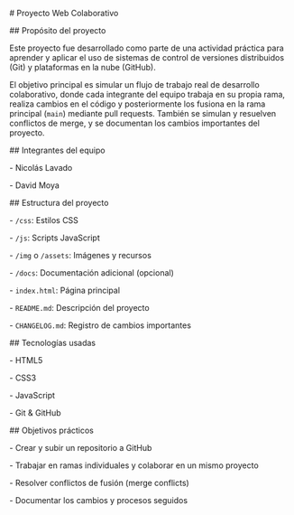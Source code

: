 \# Proyecto Web Colaborativo



\##  Propósito del proyecto



Este proyecto fue desarrollado como parte de una actividad práctica para aprender y aplicar el uso de sistemas de control de versiones distribuidos (Git) y plataformas en la nube (GitHub).



El objetivo principal es simular un flujo de trabajo real de desarrollo colaborativo, donde cada integrante del equipo trabaja en su propia rama, realiza cambios en el código y posteriormente los fusiona en la rama principal (`main`) mediante pull requests. También se simulan y resuelven conflictos de merge, y se documentan los cambios importantes del proyecto.



\##  Integrantes del equipo



\- Nicolás Lavado

\- David Moya



\##  Estructura del proyecto



\- `/css`: Estilos CSS

\- `/js`: Scripts JavaScript

\- `/img` o `/assets`: Imágenes y recursos

\- `/docs`: Documentación adicional (opcional)

\- `index.html`: Página principal

\- `README.md`: Descripción del proyecto

\- `CHANGELOG.md`: Registro de cambios importantes



\##  Tecnologías usadas



\- HTML5

\- CSS3

\- JavaScript

\- Git \& GitHub



\## Objetivos prácticos



\- Crear y subir un repositorio a GitHub

\- Trabajar en ramas individuales y colaborar en un mismo proyecto

\- Resolver conflictos de fusión (merge conflicts)

\- Documentar los cambios y procesos seguidos


